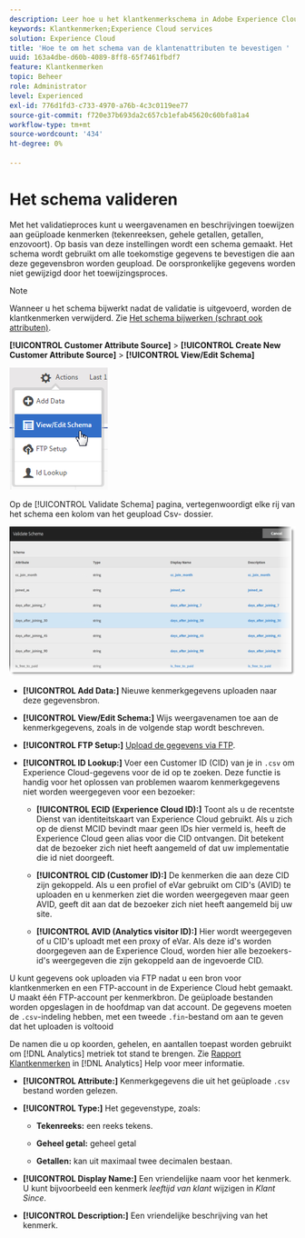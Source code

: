 ```yaml
---
description: Leer hoe u het klantkenmerkschema in Adobe Experience Cloud kunt valideren.
keywords: Klantkenmerken;Experience Cloud services
solution: Experience Cloud
title: 'Hoe te om het schema van de klantenattributen te bevestigen '
uuid: 163a4dbe-d60b-4089-8ff8-65f7461fbdf7
feature: Klantkenmerken
topic: Beheer
role: Administrator
level: Experienced
exl-id: 776d1fd3-c733-4970-a76b-4c3c0119ee77
source-git-commit: f720e37b693da2c657cb1efab45620c60bfa81a4
workflow-type: tm+mt
source-wordcount: '434'
ht-degree: 0%

---
```


# Het schema valideren

Met het validatieproces kunt u weergavenamen en beschrijvingen toewijzen aan geüploade kenmerken (tekenreeksen, gehele getallen, getallen, enzovoort). Op basis van deze instellingen wordt een schema gemaakt. Het schema wordt gebruikt om alle toekomstige gegevens te bevestigen die aan deze gegevensbron worden geupload. De oorspronkelijke gegevens worden niet gewijzigd door het toewijzingsproces.

>[!NOTE]
>
>Wanneer u het schema bijwerkt nadat de validatie is uitgevoerd, worden de klantkenmerken verwijderd. Zie [Het schema bijwerken (schrapt ook attributen)](../attributes/t-crs-usecase.md#task_6568898BB7C44A42ABFB86532B89063C).

**[!UICONTROL Customer Attribute Source]** > **[!UICONTROL Create New Customer Attribute Source]** > **[!UICONTROL View/Edit Schema]**

![](assets/view_edit_schema.png)

Op de [!UICONTROL Validate Schema] pagina, vertegenwoordigt elke rij van het schema een kolom van het geupload Csv- dossier.

![](assets/06_crs_usecase.png)

* **[!UICONTROL Add Data:]** Nieuwe kenmerkgegevens uploaden naar deze gegevensbron.

* **[!UICONTROL View/Edit Schema:]** Wijs weergavenamen toe aan de kenmerkgegevens, zoals in de volgende stap wordt beschreven.

* **[!UICONTROL FTP Setup:]** [Upload de gegevens via FTP](../attributes/t-upload-attributes-ftp.md#task_591C3B6733424718A62453D2F8ADF73B).

* **[!UICONTROL ID Lookup:]** Voer een Customer ID (CID) van je in  `.csv` om Experience Cloud-gegevens voor de id op te zoeken. Deze functie is handig voor het oplossen van problemen waarom kenmerkgegevens niet worden weergegeven voor een bezoeker:

   * **[!UICONTROL ECID (Experience Cloud ID):]** Toont als u de recentste Dienst van identiteitskaart van Experience Cloud gebruikt. Als u zich op de dienst MCID bevindt maar geen IDs hier vermeld is, heeft de Experience Cloud geen alias voor die CID ontvangen. Dit betekent dat de bezoeker zich niet heeft aangemeld of dat uw implementatie die id niet doorgeeft.

   * **[!UICONTROL CID (Customer ID):]** De kenmerken die aan deze CID zijn gekoppeld. Als u een profiel of eVar gebruikt om CID&#39;s (AVID) te uploaden en u kenmerken ziet die worden weergegeven maar geen AVID, geeft dit aan dat de bezoeker zich niet heeft aangemeld bij uw site.

   * **[!UICONTROL AVID (Analytics visitor ID):]** Hier wordt weergegeven of u CID&#39;s uploadt met een proxy of eVar. Als deze id&#39;s worden doorgegeven aan de Experience Cloud, worden hier alle bezoekers-id&#39;s weergegeven die zijn gekoppeld aan de ingevoerde CID.

U kunt gegevens ook uploaden via FTP nadat u een bron voor klantkenmerken en een FTP-account in de Experience Cloud hebt gemaakt. U maakt één FTP-account per kenmerkbron. De geüploade bestanden worden opgeslagen in de hoofdmap van dat account. De gegevens moeten de `.csv`-indeling hebben, met een tweede `.fin`-bestand om aan te geven dat het uploaden is voltooid

De namen die u op koorden, gehelen, en aantallen toepast worden gebruikt om [!DNL Analytics] metriek tot stand te brengen. Zie [Rapport Klantkenmerken](https://experienceleague.adobe.com/docs/analytics/components/variables/dimensions-reports/reports-customer-attributes.html?lang=en) in [!DNL Analytics] Help voor meer informatie.

* **[!UICONTROL Attribute:]** Kenmerkgegevens die uit het geüploade  `.csv` bestand worden gelezen.

* **[!UICONTROL Type:]** Het gegevenstype, zoals:

   * **Tekenreeks:** een reeks tekens.

   * **Geheel getal:** geheel getal

   * **Getallen:** kan uit maximaal twee decimalen bestaan.

* **[!UICONTROL Display Name:]** Een vriendelijke naam voor het kenmerk. U kunt bijvoorbeeld een kenmerk *leeftijd van klant* wijzigen in *Klant Since*.

* **[!UICONTROL Description:]** Een vriendelijke beschrijving van het kenmerk.
